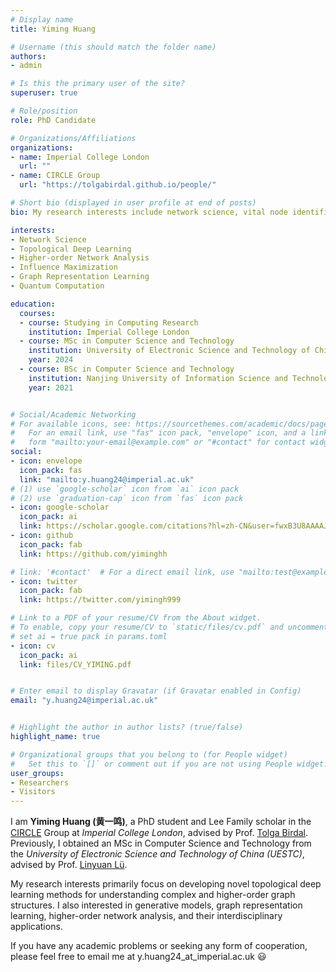 ```yaml
---
# Display name
title: Yiming Huang 

# Username (this should match the folder name)
authors:
- admin

# Is this the primary user of the site?
superuser: true

# Role/position
role: PhD Candidate

# Organizations/Affiliations
organizations:
- name: Imperial College London
  url: ""
- name: CIRCLE Group
  url: "https://tolgabirdal.github.io/people/"

# Short bio (displayed in user profile at end of posts)
bio: My research interests include network science, vital node identification, and topological deep learning.

interests:
- Network Science
- Topological Deep Learning
- Higher-order Network Analysis
- Influence Maximization
- Graph Representation Learning
- Quantum Computation

education:
  courses:
  - course: Studying in Computing Research 
    institution: Imperial College London
  - course: MSc in Computer Science and Technology
    institution: University of Electronic Science and Technology of China (UESTC)
    year: 2024
  - course: BSc in Computer Science and Technology
    institution: Nanjing University of Information Science and Technology (NUIST)
    year: 2021


# Social/Academic Networking
# For available icons, see: https://sourcethemes.com/academic/docs/page-builder/#icons
#   For an email link, use "fas" icon pack, "envelope" icon, and a link in the
#   form "mailto:your-email@example.com" or "#contact" for contact widget.
social:
- icon: envelope
  icon_pack: fas
  link: "mailto:y.huang24@imperial.ac.uk"
# (1) use `google-scholar` icon from `ai` icon pack
# (2) use `graduation-cap` icon from `fas` icon pack
- icon: google-scholar
  icon_pack: ai
  link: https://scholar.google.com/citations?hl=zh-CN&user=fwxB3U8AAAAJ
- icon: github
  icon_pack: fab
  link: https://github.com/yiminghh

# link: '#contact'  # For a direct email link, use "mailto:test@example.org".
- icon: twitter
  icon_pack: fab
  link: https://twitter.com/yimingh999

# Link to a PDF of your resume/CV from the About widget.
# To enable, copy your resume/CV to `static/files/cv.pdf` and uncomment the lines below.
# set ai = true pack in params.toml
- icon: cv
  icon_pack: ai
  link: files/CV_YIMING.pdf


# Enter email to display Gravatar (if Gravatar enabled in Config)
email: "y.huang24@imperial.ac.uk"


# Highlight the author in author lists? (true/false)
highlight_name: true

# Organizational groups that you belong to (for People widget)
#   Set this to `[]` or comment out if you are not using People widget.
user_groups:
- Researchers
- Visitors
---
```


I am **Yiming Huang (黄一鸣)**, a PhD student and Lee Family scholar in the [CIRCLE](https://tolgabirdal.github.io/) Group at *Imperial College London*, advised by Prof. [Tolga Birdal](https://tolgabirdal.github.io/). 
Previously, I obtained an MSc in Computer Science and Technology from the *University of Electronic Science and Technology of China (UESTC)*, advised by Prof. [Linyuan Lü](https://linyuanlab.com/).

My research interests primarily focus on developing novel topological deep learning methods for understanding complex and higher-order graph structures. 
I also interested in generative models, graph representation learning, higher-order network analysis, and their interdisciplinary applications.


If you have any academic problems or seeking any form of cooperation, please feel free to email me at y.huang24_at_imperial.ac.uk :smiley:

